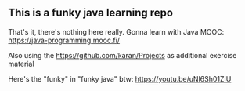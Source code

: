 ## This is a funky java learning repo
That's it, there's nothing here really. Gonna learn with Java MOOC: https://java-programming.mooc.fi/

Also using the https://github.com/karan/Projects as additional exercise material

Here's the "funky" in "funky java" btw: https://youtu.be/uNl6Sh01ZIU